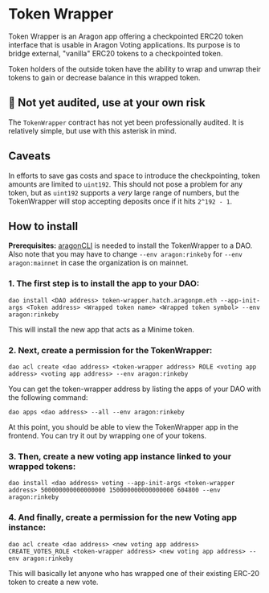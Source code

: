 # Token Wrapper

Token Wrapper is an Aragon app offering a checkpointed ERC20 token interface that is usable in Aragon Voting applications. Its purpose is to bridge external, "vanilla" ERC20 tokens to a checkpointed token.

Token holders of the outside token have the ability to wrap and unwrap their tokens to gain or decrease balance in this wrapped token.

## 🚨 Not yet audited, use at your own risk

The `TokenWrapper` contract has not yet been professionally audited. It is relatively simple, but use with this asterisk in mind.

## Caveats

In efforts to save gas costs and space to introduce the checkpointing, token amounts are limited to `uint192`. This should not pose a problem for any token, but as `uint192` supports a _very_ large range of numbers, but the TokenWrapper will stop accepting deposits once if it hits `2^192 - 1`.

## How to install

**Prerequisites:** [aragonCLI](https://hack.aragon.org/docs/cli-intro) is needed to install the TokenWrapper to a DAO. Also note that you may have to change `--env aragon:rinkeby`  for  `--env aragon:mainnet` in case the organization is on mainnet.


### 1. The first step is to install the app to your DAO: 

```
dao install <DAO address> token-wrapper.hatch.aragonpm.eth --app-init-args <Token address> <Wrapped token name> <Wrapped token symbol> --env aragon:rinkeby
```

This will install the new app that acts as a Minime token.


### 2. Next, create a permission for the TokenWrapper:

```
dao acl create <dao address> <token-wrapper address> ROLE <voting app address> <voting app address> --env aragon:rinkeby
``` 
You can get the token-wrapper address by listing the apps of your DAO with the following command: 
```
dao apps <dao address> --all --env aragon:rinkeby
```
At this point, you should be able to view the TokenWrapper app in the frontend. You can try it out by wrapping one of your tokens.

### 3. Then, create a new voting app instance linked to your wrapped tokens:
```
dao install <dao address> voting --app-init-args <token-wrapper address> 500000000000000000 150000000000000000 604800 --env aragon:rinkeby
```

### 4. And finally, create a permission for the new Voting app instance:
```
dao acl create <dao address> <new voting app address> CREATE_VOTES_ROLE <token-wrapper address> <new voting app address> --env aragon:rinkeby
```
This will basically let anyone who has wrapped one of their existing ERC-20 token to create a new vote.